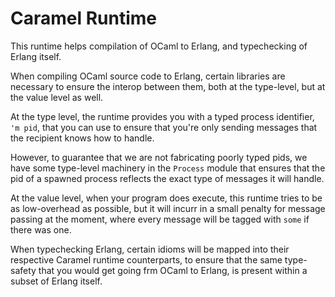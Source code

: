 # Caramel Runtime

This runtime helps compilation of OCaml to Erlang, and typechecking of Erlang
itself.

When compiling OCaml source code to Erlang, certain libraries are necessary to
ensure the interop between them, both at the type-level, but at the value level
as well.

At the type level, the runtime provides you with a typed process identifier,
`'m pid`, that you can use to ensure that you're only sending messages that the
recipient knows how to handle.

However, to guarantee that we are not fabricating poorly typed pids, we have
some type-level machinery in the `Process` module that ensures that the pid
of a spawned process reflects the exact type of messages it will handle.

At the value level, when your program does execute, this runtime tries to be as
low-overhead as possible, but it will incurr in a small penalty for message
passing at the moment, where every message will be tagged with `some` if there
was one.

When typechecking Erlang, certain idioms will be mapped into their respective
Caramel runtime counterparts, to ensure that the same type-safety that you would
get going frm OCaml to Erlang, is present within a subset of Erlang itself.
